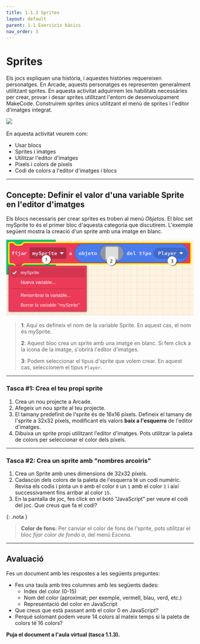 ```yaml
---
title: 1.1.3 Sprites
layout: default
parent: 1.1 Exercicis bàsics
nav_order: 3
---
```


# Sprites


Els jocs expliquen una història, i aquestes històries requereixen personatges. En Arcade, aquests personatges es representen generalment utilitzant sprites. En aquesta activitat adquirirem les habilitats necessàries per crear, provar i desar sprites utilitzant l'entorn de desenvolupament MakeCode. Construirem sprites únics utilitzant el menú de sprites i l'editor d'imatges integrat.

![](https://pxt.azureedge.net/blob/9eb8a6ac1c0fe584e7f92c15f51106094d090fd8/static/courses/csintro1/intro/image-editor-features.png)

En aquesta activitat veurem com:

- Usar blocs
- Sprites i imatges
- Utilitzar l'editor d'imatges
- Píxels i colors de píxels
- Codi de colors a l'editor d'imatges i blocs

---

## Concepte: Definir el valor d'una variable Sprite en l'editor d'imatges

<!--<iframe width="560" height="315" src="https://www.youtube.com/embed/gCtzHzg_BZM?si=hGVOmJkc8YpMckI3&amp;start=30" title="YouTube video player" frameborder="0" allow="accelerometer; autoplay; clipboard-write; encrypted-media; gyroscope; picture-in-picture; web-share" referrerpolicy="strict-origin-when-cross-origin" allowfullscreen></iframe>-->

Els blocs necessaris per crear sprites es troben al menú _Objetos_. El bloc set mySprite to és el primer bloc d'aquesta categoria que discutirem. L'exemple següent mostra la creació d'un sprite amb una imatge en blanc.

![alt text](../../images/block_parts.png)

> **1**:  Aquí es defineix el nom de la variable Sprite. En aquest cas, el nom és mySprite.
> 
> **2**:  Aquest bloc crea un sprite amb una imatge en blanc. Si fem click a la icona de la imatge, s'obrirà l'editor d'imatges.
> 
> **3**: Podem seleccionar el tipus d'sprite que volem crear. En aquest cas, seleccionem el tipus `Player`.

---

### Tasca #1: Crea el teu propi sprite

1. Crea un nou projecte a Arcade.
2. Afegeix un nou sprite al teu projecte.
3. El tamany predefinit de l'sprite és de 16x16 píxels. Defineix el tamany de l'sprite a 32x32 píxels, modificant els valors **baix a l'esquerra** de l'editor d'imatges.
4. Dibuixa un sprite propi utilitzant l'editor d'imatges. Pots utilitzar la paleta de colors per seleccionar el color dels píxels.

---

### Tasca #2: Crea un sprite amb "nombres arcoiris"  

1. Crea un Sprite amb unes dimensions de 32x32 píxels.
2. Cadascún dels colors de la paleta de l'esquerra té un codi numéric. Revisa els codis i pinta un `0` amb el color `0` un `1` amb el color `1` i així successivament fins arribar al color `15`.
3. En la pantalla de joc, fes click en el botó "JavaScript" per veure el codi del joc. Que creus que fa el codi?

{: .nota }
> **Color de fons:**
> Per canviar el color de fons de l'sprite, pots utilitzar el bloc _fijar color de fondo a_, del menú _Escena_.

---

## Avaluació

Fes un document amb les respostes a les següents preguntes:

- Fes una taula amb tres columnes amb les següents dades:
  - Index del color (0-15)
  - Nom del color (aproximat; per exemple, vermell, blau, verd, etc.)
  - Representació del color en JavaScript    
- Que creus que està passant amb el color 0 en JavaScript?
- Perqué solomant podem veure 14 colors al mateix temps si la paleta de colors té 16 colors?

**Puja el document a l'aula virtual (tasca 1.1.3).**

